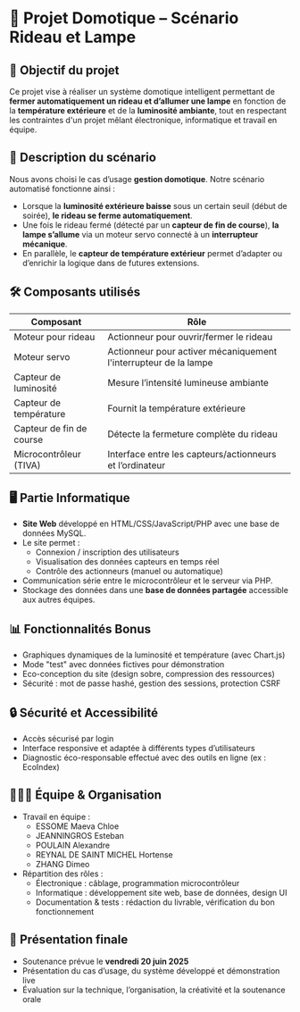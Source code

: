 # 🌙 Projet Domotique – Scénario Rideau et Lampe

## 🎯 Objectif du projet

Ce projet vise à réaliser un système domotique intelligent permettant de **fermer automatiquement un rideau et d’allumer une lampe** en fonction de la **température extérieure** et de la **luminosité ambiante**, tout en respectant les contraintes d'un projet mêlant électronique, informatique et travail en équipe.

## 🧩 Description du scénario

Nous avons choisi le cas d’usage **gestion domotique**. Notre scénario automatisé fonctionne ainsi :

- Lorsque la **luminosité extérieure baisse** sous un certain seuil (début de soirée), **le rideau se ferme automatiquement**.
- Une fois le rideau fermé (détecté par un **capteur de fin de course**), **la lampe s’allume** via un moteur servo connecté à un **interrupteur mécanique**.
- En parallèle, le **capteur de température extérieur** permet d’adapter ou d’enrichir la logique dans de futures extensions.

## 🛠️ Composants utilisés

| Composant                 | Rôle                                                                 |
|--------------------------|----------------------------------------------------------------------|
| Moteur pour rideau        | Actionneur pour ouvrir/fermer le rideau                               |
| Moteur servo              | Actionneur pour activer mécaniquement l'interrupteur de la lampe      |
| Capteur de luminosité     | Mesure l’intensité lumineuse ambiante                                 |
| Capteur de température    | Fournit la température extérieure                                     |
| Capteur de fin de course  | Détecte la fermeture complète du rideau                               |
| Microcontrôleur (TIVA) | Interface entre les capteurs/actionneurs et l’ordinateur              |

## 🖥️ Partie Informatique

- **Site Web** développé en HTML/CSS/JavaScript/PHP avec une base de données MySQL.
- Le site permet :
  - Connexion / inscription des utilisateurs
  - Visualisation des données capteurs en temps réel
  - Contrôle des actionneurs (manuel ou automatique)
- Communication série entre le microcontrôleur et le serveur via PHP.
- Stockage des données dans une **base de données partagée** accessible aux autres équipes.

## 📊 Fonctionnalités Bonus

- Graphiques dynamiques de la luminosité et température (avec Chart.js)
- Mode "test" avec données fictives pour démonstration
- Eco-conception du site (design sobre, compression des ressources)
- Sécurité : mot de passe hashé, gestion des sessions, protection CSRF

## 🔒 Sécurité et Accessibilité

- Accès sécurisé par login
- Interface responsive et adaptée à différents types d’utilisateurs
- Diagnostic éco-responsable effectué avec des outils en ligne (ex : EcoIndex)

## 🧑‍🤝‍🧑 Équipe & Organisation

- Travail en équipe :
  - ESSOME Maeva Chloe
  - JEANNINGROS Esteban
  - POULAIN Alexandre
  - REYNAL DE SAINT MICHEL Hortense
  - ZHANG Dimeo
- Répartition des rôles :
  - Électronique : câblage, programmation microcontrôleur
  - Informatique : développement site web, base de données, design UI
  - Documentation & tests : rédaction du livrable, vérification du bon fonctionnement

## 📅 Présentation finale

- Soutenance prévue le **vendredi 20 juin 2025**
- Présentation du cas d’usage, du système développé et démonstration live
- Évaluation sur la technique, l’organisation, la créativité et la soutenance orale
